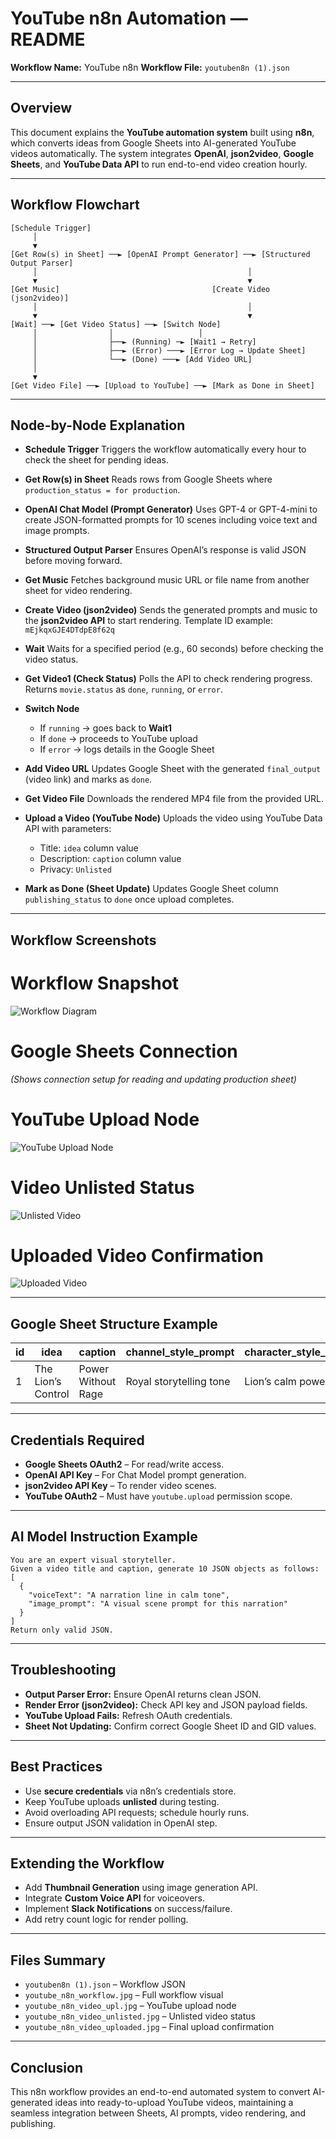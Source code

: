 # YouTube n8n Automation — README

**Workflow Name:** YouTube n8n
**Workflow File:** `youtuben8n (1).json`

---

## Overview

This document explains the **YouTube automation system** built using **n8n**, which converts ideas from Google Sheets into AI-generated YouTube videos automatically. The system integrates **OpenAI**, **json2video**, **Google Sheets**, and **YouTube Data API** to run end-to-end video creation hourly.

---

## Workflow Flowchart

```
[Schedule Trigger]
     │
     ▼
[Get Row(s) in Sheet] ──► [OpenAI Prompt Generator] ──► [Structured Output Parser]
     │                                               │
     ▼                                               ▼
[Get Music]                                  [Create Video (json2video)]
     │                                               │
     ▼                                               ▼
[Wait] ──► [Get Video Status] ──► [Switch Node]
     │                │                   │
     │                ├──► (Running) ─► [Wait1 → Retry]
     │                ├──► (Error) ───► [Error Log → Update Sheet]
     │                └──► (Done) ───► [Add Video URL]
     │
     ▼
[Get Video File] ──► [Upload to YouTube] ──► [Mark as Done in Sheet]
```

---

## Node-by-Node Explanation

* **Schedule Trigger**
  Triggers the workflow automatically every hour to check the sheet for pending ideas.

* **Get Row(s) in Sheet**
  Reads rows from Google Sheets where `production_status = for production`.

* **OpenAI Chat Model (Prompt Generator)**
  Uses GPT-4 or GPT-4-mini to create JSON-formatted prompts for 10 scenes including voice text and image prompts.

* **Structured Output Parser**
  Ensures OpenAI’s response is valid JSON before moving forward.

* **Get Music**
  Fetches background music URL or file name from another sheet for video rendering.

* **Create Video (json2video)**
  Sends the generated prompts and music to the **json2video API** to start rendering.
  Template ID example: `mEjkqxGJE4DTdpE8f62q`

* **Wait**
  Waits for a specified period (e.g., 60 seconds) before checking the video status.

* **Get Video1 (Check Status)**
  Polls the API to check rendering progress. Returns `movie.status` as `done`, `running`, or `error`.

* **Switch Node**

  * If `running` → goes back to **Wait1**
  * If `done` → proceeds to YouTube upload
  * If `error` → logs details in the Google Sheet

* **Add Video URL**
  Updates Google Sheet with the generated `final_output` (video link) and marks as `done`.

* **Get Video File**
  Downloads the rendered MP4 file from the provided URL.

* **Upload a Video (YouTube Node)**
  Uploads the video using YouTube Data API with parameters:

  * Title: `idea` column value
  * Description: `caption` column value
  * Privacy: `Unlisted`

* **Mark as Done (Sheet Update)**
  Updates Google Sheet column `publishing_status` to `done` once upload completes.

---

## Workflow Screenshots

# Workflow Snapshot

![Workflow Diagram](youtube_n8n_workflow.jpg)

# Google Sheets Connection

*(Shows connection setup for reading and updating production sheet)*

# YouTube Upload Node

![YouTube Upload Node](youtube_n8n_video_upl.jpg)

# Video Unlisted Status

![Unlisted Video](youtube_n8n_video_unlisted.jpg)

# Uploaded Video Confirmation

![Uploaded Video](youtube_n8n_video_uploaded.jpg)

---

## Google Sheet Structure Example

| id | idea               | caption            | channel_style_prompt    | character_style_prompt | production_status | final_output  | publishing_status | error_log |
| -- | ------------------ | ------------------ | ----------------------- | ---------------------- | ----------------- | ------------- | ----------------- | --------- |
| 1  | The Lion’s Control | Power Without Rage | Royal storytelling tone | Lion’s calm power      | for production    | (auto-filled) | (auto)            | (auto)    |

---

## Credentials Required

* **Google Sheets OAuth2** – For read/write access.
* **OpenAI API Key** – For Chat Model prompt generation.
* **json2video API Key** – To render video scenes.
* **YouTube OAuth2** – Must have `youtube.upload` permission scope.

---

## AI Model Instruction Example

```
You are an expert visual storyteller.
Given a video title and caption, generate 10 JSON objects as follows:
[
  {
    "voiceText": "A narration line in calm tone",
    "image_prompt": "A visual scene prompt for this narration"
  }
]
Return only valid JSON.
```

---

## Troubleshooting

* **Output Parser Error:** Ensure OpenAI returns clean JSON.
* **Render Error (json2video):** Check API key and JSON payload fields.
* **YouTube Upload Fails:** Refresh OAuth credentials.
* **Sheet Not Updating:** Confirm correct Google Sheet ID and GID values.

---

## Best Practices

* Use **secure credentials** via n8n’s credentials store.
* Keep YouTube uploads **unlisted** during testing.
* Avoid overloading API requests; schedule hourly runs.
* Ensure output JSON validation in OpenAI step.

---

## Extending the Workflow

* Add **Thumbnail Generation** using image generation API.
* Integrate **Custom Voice API** for voiceovers.
* Implement **Slack Notifications** on success/failure.
* Add retry count logic for render polling.

---

## Files Summary

* `youtuben8n (1).json` – Workflow JSON
* `youtube_n8n_workflow.jpg` – Full workflow visual
* `youtube_n8n_video_upl.jpg` – YouTube upload node
* `youtube_n8n_video_unlisted.jpg` – Unlisted video status
* `youtube_n8n_video_uploaded.jpg` – Final upload confirmation

---

## Conclusion

This n8n workflow provides an end-to-end automated system to convert AI-generated ideas into ready-to-upload YouTube videos, maintaining a seamless integration between Sheets, AI prompts, video rendering, and publishing.

